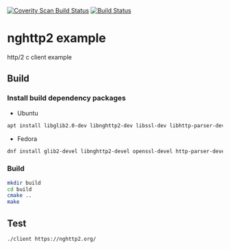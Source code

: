 [![Coverity Scan Build Status](https://scan.coverity.com/projects/12579/badge.svg)](https://scan.coverity.com/projects/webispy-nghttp2_example)
[![Build Status](https://travis-ci.org/webispy/nghttp2_example.svg?branch=master)](https://travis-ci.org/webispy/nghttp2_example)

# nghttp2 example
http/2 c client example

## Build

### Install build dependency packages
* Ubuntu
```sh
apt install libglib2.0-dev libnghttp2-dev libssl-dev libhttp-parser-dev cmake libasound2-dev
```
* Fedora
```sh
dnf install glib2-devel libnghttp2-devel openssl-devel http-parser-devel cmake
```

### Build
```sh
mkdir build
cd build
cmake ..
make
```

## Test
```sh
./client https://nghttp2.org/
```
